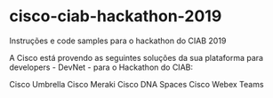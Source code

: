 # cisco-ciab-hackathon-2019
Instruções e code samples para o hackathon do CIAB 2019

A Cisco está provendo as seguintes soluções da sua plataforma para developers - DevNet - para o Hackathon do CIAB:

Cisco Umbrella
Cisco Meraki
Cisco DNA Spaces
Cisco Webex Teams


